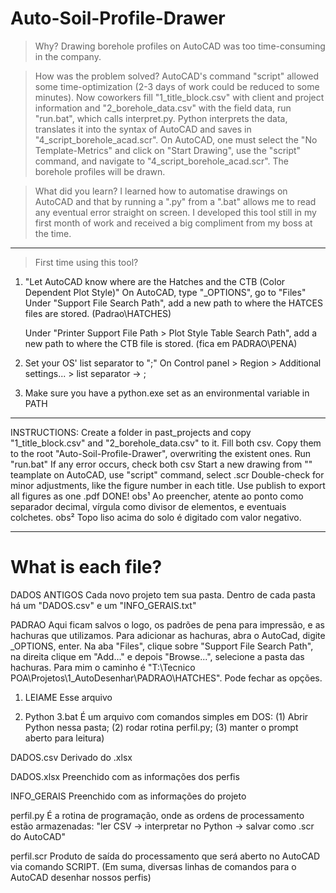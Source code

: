 # Auto-Soil-Profile-Drawer
> Why?
Drawing borehole profiles on AutoCAD was too time-consuming in the company. 

> How was the problem solved?
AutoCAD's command "script" allowed some time-optimization (2-3 days of work could be reduced to some minutes).
Now coworkers fill "1_title_block.csv" with client and project information and "2_borehole_data.csv" with the
field data, run "run.bat", which calls interpret.py. 
Python interprets the data, translates it into the syntax of AutoCAD and saves in "4_script_borehole_acad.scr".
On AutoCAD, one must select the "No Template-Metrics" and click on "Start Drawing", use the "script" command,
and navigate to "4_script_borehole_acad.scr". The borehole profiles will be drawn.

> What did you learn?
I learned how to automatise drawings on AutoCAD and that by running a ".py" from a ".bat" allows me to read 
any eventual error straight on screen. I developed this tool still in my first month of work and received a 
big compliment from my boss at the time.
----------------------------------------------------------------------------------------------------------
> First time using this tool?
1. "Let AutoCAD know where are the Hatches and the CTB (Color Dependent Plot Style)"
On AutoCAD, type "_OPTIONS", go to "Files"
     Under "Support File Search Path", 
             add a new path to where the HATCES files are stored. (Padrao\HATCHES)

     Under "Printer Support File Path > Plot Style Table Search Path",
             add a new path to where the CTB file is stored.   (fica em PADRAO\PENA)

2. Set your OS' list separator to ";"
On Control panel > Region > Additional settings... > list separator -> ;

3. Make sure you have a python.exe set as an environmental variable in PATH
----------------------------------------------------------------------------------------------------------
INSTRUCTIONS:
 Create a folder in past_projects and copy "1_title_block.csv" and "2_borehole_data.csv" to it.
 Fill both csv. Copy them to the root "Auto-Soil-Profile-Drawer\", overwriting the existent ones.
 Run "run.bat"
 If any error occurs, check both csv
 Start a new drawing from "" teamplate on AutoCAD, use "script" command, select .scr
 Double-check for minor adjustments, like the figure number in each title.
 Use publish to export all figures as one .pdf
 DONE!
	obs¹ Ao preencher, atente ao ponto como separador decimal, vírgula como divisor de elementos, e eventuais colchetes.
	obs² Topo liso acima do solo é digitado com valor negativo.

----------------------------------------------------------------------------------------------------------
# What is each file?

DADOS ANTIGOS
 Cada novo projeto tem sua pasta. Dentro de cada pasta há um "DADOS.csv" e um "INFO_GERAIS.txt"

PADRAO
 Aqui ficam salvos o logo, os padrões de pena para impressão, e as hachuras que utilizamos.
 Para adicionar as hachuras, abra o AutoCad, digite _OPTIONS, enter. Na aba "Files", clique sobre "Support File Search Path", na direita clique em "Add..." e depois "Browse...", selecione a pasta das hachuras.
 Para mim o caminho é "T:\Tecnico POA\Projetos\1_AutoDesenhar\PADRAO\HATCHES". Pode fechar as opções.

1. LEIAME
 Esse arquivo

2. Python 3.bat 
 É um arquivo com comandos simples em DOS: (1) Abrir Python nessa pasta; (2) rodar rotina perfil.py; (3) manter o prompt aberto para leitura)

DADOS.csv
 Derivado do .xlsx

DADOS.xlsx
 Preenchido com as informações dos perfis

INFO_GERAIS
 Preenchido com as informações do projeto

perfil.py
 É a rotina de programação, onde as ordens de processamento estão armazenadas: "ler CSV -> interpretar no Python -> salvar como .scr do AutoCAD"

perfil.scr
 Produto de saída do processamento que será aberto no AutoCAD via comando SCRIPT.
 (Em suma, diversas linhas de comandos para o AutoCAD desenhar nossos perfis)